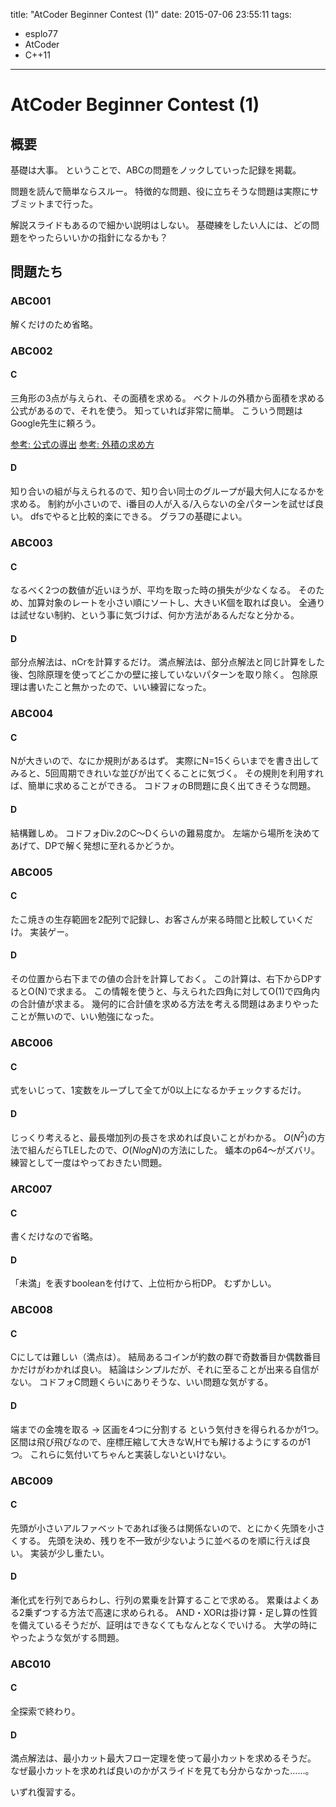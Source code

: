 title: "AtCoder Beginner Contest (1)"
date: 2015-07-06 23:55:11
tags:
- esplo77
- AtCoder
- C++11
---

# AtCoder Beginner Contest (1)

## 概要
基礎は大事。
ということで、ABCの問題をノックしていった記録を掲載。

問題を読んで簡単ならスルー。
特徴的な問題、役に立ちそうな問題は実際にサブミットまで行った。

解説スライドもあるので細かい説明はしない。
基礎練をしたい人には、どの問題をやったらいいかの指針になるかも？

## 問題たち

### ABC001
解くだけのため省略。

### ABC002

#### C
三角形の3点が与えられ、その面積を求める。
ベクトルの外積から面積を求める公式があるので、それを使う。
知っていれば非常に簡単。
こういう問題はGoogle先生に頼ろう。

[参考: 公式の導出](http://imagingsolution.net/math/calc_3point_area/)
[参考: 外積の求め方](http://www.wakhok.ac.jp/~asami/linalge/pdf/04-5-6.pdf)

#### D
知り合いの組が与えられるので、知り合い同士のグループが最大何人になるかを求める。
制約が小さいので、i番目の人が入る/入らないの全パターンを試せば良い。
dfsでやると比較的楽にできる。
グラフの基礎によい。


### ABC003

#### C
なるべく2つの数値が近いほうが、平均を取った時の損失が少なくなる。
そのため、加算対象のレートを小さい順にソートし、大きいK個を取れば良い。
全通りは試せない制約、という事に気づけば、何か方法があるんだなと分かる。

#### D
部分点解法は、nCrを計算するだけ。
満点解法は、部分点解法と同じ計算をした後、包除原理を使ってどこかの壁に接していないパターンを取り除く。
包除原理は書いたこと無かったので、いい練習になった。



### ABC004

#### C
Nが大きいので、なにか規則があるはず。
実際にN=15くらいまでを書き出してみると、5回周期できれいな並びが出てくることに気づく。
その規則を利用すれば、簡単に求めることができる。
コドフォのB問題に良く出てきそうな問題。

#### D
結構難しめ。
コドフォDiv.2のC～Dくらいの難易度か。
左端から場所を決めてあげて、DPで解く発想に至れるかどうか。


### ABC005

#### C
たこ焼きの生存範囲を2配列で記録し、お客さんが来る時間と比較していくだけ。
実装ゲー。

#### D
その位置から右下までの値の合計を計算しておく。
この計算は、右下からDPするとO(N)で求まる。
この情報を使うと、与えられた四角に対してO(1)で四角内の合計値が求まる。
幾何的に合計値を求める方法を考える問題はあまりやったことが無いので、いい勉強になった。


### ABC006

#### C
式をいじって、1変数をループして全てが0以上になるかチェックするだけ。

#### D
じっくり考えると、最長増加列の長さを求めれば良いことがわかる。
$O(N^2)$の方法で組んだらTLEしたので、$O(NlogN)$の方法にした。
蟻本のp64～がズバリ。
練習として一度はやっておきたい問題。


### ARC007

#### C
書くだけなので省略。

#### D
「未満」を表すbooleanを付けて、上位桁から桁DP。
むずかしい。

### ABC008

#### C
Cにしては難しい（満点は）。
結局あるコインが約数の群で奇数番目か偶数番目かだけがわかれば良い。
結論はシンプルだが、それに至ることが出来る自信がない。
コドフォC問題くらいにありそうな、いい問題な気がする。

#### D
端までの金塊を取る -> 区画を4つに分割する
という気付きを得られるかが1つ。
区間は飛び飛びなので、座標圧縮して大きなW,Hでも解けるようにするのが1つ。
これらに気付いてちゃんと実装しないといけない。

### ABC009

#### C
先頭が小さいアルファベットであれば後ろは関係ないので、とにかく先頭を小さくする。
先頭を決め、残りを不一致が少ないように並べるのを順に行えば良い。
実装が少し重たい。

#### D
漸化式を行列であらわし、行列の累乗を計算することで求める。
累乗はよくある2乗ずつする方法で高速に求められる。
AND・XORは掛け算・足し算の性質を備えているそうだが、証明はできなくてもなんとなくでいける。
大学の時にやったような気がする問題。

### ABC010

#### C
全探索で終わり。

#### D
満点解法は、最小カット最大フロー定理を使って最小カットを求めるそうだ。
なぜ最小カットを求めれば良いのかがスライドを見ても分からなかった……。

いずれ復習する。